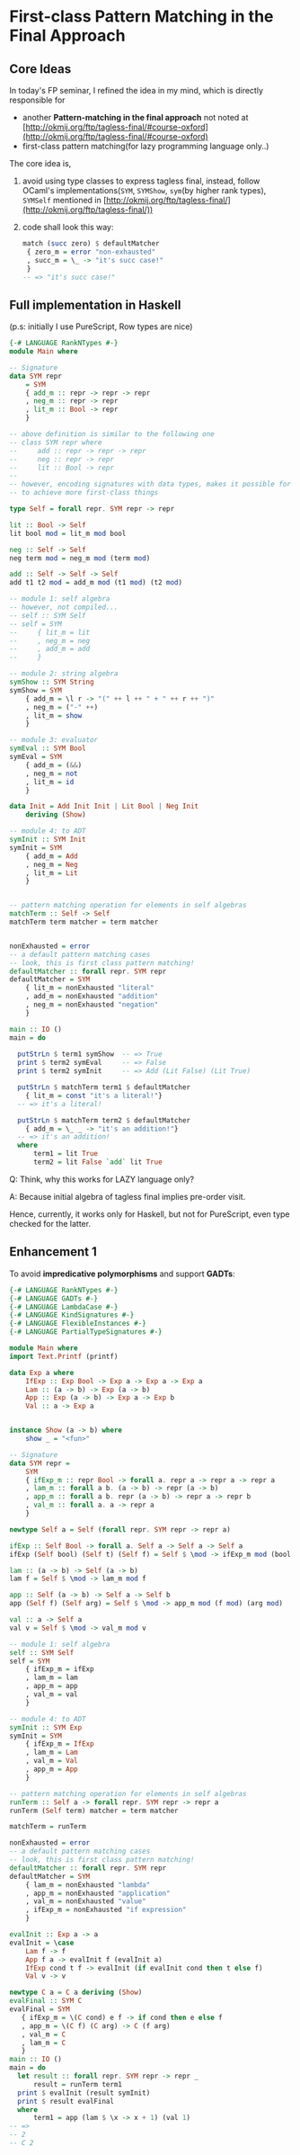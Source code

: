 First-class Pattern Matching in the Final Approach
==========================================================


Core Ideas
------------------

In today's FP seminar, I refined the idea in my mind, which is directly responsible for

- another **Pattern-matching in the final approach** not noted at [http://okmij.org/ftp/tagless-final/#course-oxford](http://okmij.org/ftp/tagless-final/#course-oxford)
- first-class pattern matching(for lazy programming language only..)

The core idea is,

1. avoid using type classes to express tagless final, instead, follow OCaml's implementations(`SYM`, `SYMShow`, `sym`(by higher rank types), `SYMSelf` mentioned in [http://okmij.org/ftp/tagless-final/](http://okmij.org/ftp/tagless-final/))

2. code shall look this way:
   ```haskell
   match (succ zero) $ defaultMatcher
    { zero_m = error "non-exhausted"
    , succ_m = \_ -> "it's succ case!"
    }
   -- => "it's succ case!"
   ```

Full implementation in Haskell
---------------------------------------

(p.s: initially I use PureScript, Row types are nice)


```haskell
{-# LANGUAGE RankNTypes #-}
module Main where

-- Signature
data SYM repr
    = SYM
    { add_m :: repr -> repr -> repr
    , neg_m :: repr -> repr
    , lit_m :: Bool -> repr
    }

-- above definition is similar to the following one
-- class SYM repr where
--     add :: repr -> repr -> repr
--     neg :: repr -> repr
--     lit :: Bool -> repr
-- 
-- however, encoding signatures with data types, makes it possible for us
-- to achieve more first-class things

type Self = forall repr. SYM repr -> repr

lit :: Bool -> Self
lit bool mod = lit_m mod bool

neg :: Self -> Self
neg term mod = neg_m mod (term mod)

add :: Self -> Self -> Self
add t1 t2 mod = add_m mod (t1 mod) (t2 mod)

-- module 1: self algebra
-- however, not compiled...
-- self :: SYM Self
-- self = SYM 
--     { lit_m = lit
--     , neg_m = neg
--     , add_m = add
--     }

-- module 2: string algebra
symShow :: SYM String
symShow = SYM 
    { add_m = \l r -> "(" ++ l ++ " + " ++ r ++ ")"
    , neg_m = ("-" ++)
    , lit_m = show
    }

-- module 3: evaluator
symEval :: SYM Bool
symEval = SYM 
    { add_m = (&&)
    , neg_m = not
    , lit_m = id
    }

data Init = Add Init Init | Lit Bool | Neg Init
    deriving (Show)

-- module 4: to ADT
symInit :: SYM Init
symInit = SYM
    { add_m = Add
    , neg_m = Neg
    , lit_m = Lit
    }


-- pattern matching operation for elements in self algebras
matchTerm :: Self -> Self
matchTerm term matcher = term matcher


nonExhausted = error
-- a default pattern matching cases
-- look, this is first class pattern matching!
defaultMatcher :: forall repr. SYM repr
defaultMatcher = SYM 
    { lit_m = nonExhausted "literal"
    , add_m = nonExhausted "addition"
    , neg_m = nonExhausted "negation"
    }

main :: IO ()
main = do
  
  putStrLn $ term1 symShow  -- => True
  print $ term2 symEval     -- => False
  print $ term2 symInit     -- => Add (Lit False) (Lit True)

  putStrLn $ matchTerm term1 $ defaultMatcher
    { lit_m = const "it's a literal!"}
  -- => it's a literal!

  putStrLn $ matchTerm term2 $ defaultMatcher
    { add_m = \_ _ -> "it's an addition!"}
  -- => it's an addition!
  where
      term1 = lit True
      term2 = lit False `add` lit True
```


Q: Think, why this works for LAZY language only?

A: Because initial algebra of tagless final implies pre-order visit.

Hence, currently, it works only for Haskell, but not for PureScript, even type checked for the latter.


Enhancement 1
---------------------------------

To avoid **impredicative polymorphisms** and support **GADTs**:

```haskell
{-# LANGUAGE RankNTypes #-}
{-# LANGUAGE GADTs #-}
{-# LANGUAGE LambdaCase #-}
{-# LANGUAGE KindSignatures #-}
{-# LANGUAGE FlexibleInstances #-}
{-# LANGUAGE PartialTypeSignatures #-}

module Main where
import Text.Printf (printf)

data Exp a where
    IfExp :: Exp Bool -> Exp a -> Exp a -> Exp a
    Lam :: (a -> b) -> Exp (a -> b)
    App :: Exp (a -> b) -> Exp a -> Exp b
    Val :: a -> Exp a


instance Show (a -> b) where
    show _ = "<fun>"

-- Signature
data SYM repr =
    SYM
    { ifExp_m :: repr Bool -> forall a. repr a -> repr a -> repr a
    , lam_m :: forall a b. (a -> b) -> repr (a -> b)
    , app_m :: forall a b. repr (a -> b) -> repr a -> repr b
    , val_m :: forall a. a -> repr a
    }

newtype Self a = Self (forall repr. SYM repr -> repr a)

ifExp :: Self Bool -> forall a. Self a -> Self a -> Self a
ifExp (Self bool) (Self t) (Self f) = Self $ \mod -> ifExp_m mod (bool mod) (t mod) (f mod)

lam :: (a -> b) -> Self (a -> b)
lam f = Self $ \mod -> lam_m mod f

app :: Self (a -> b) -> Self a -> Self b
app (Self f) (Self arg) = Self $ \mod -> app_m mod (f mod) (arg mod)

val :: a -> Self a
val v = Self $ \mod -> val_m mod v

-- module 1: self algebra
self :: SYM Self
self = SYM
    { ifExp_m = ifExp
    , lam_m = lam
    , app_m = app
    , val_m = val
    }

-- module 4: to ADT
symInit :: SYM Exp
symInit = SYM
    { ifExp_m = IfExp
    , lam_m = Lam
    , val_m = Val
    , app_m = App
    }

-- pattern matching operation for elements in self algebras
runTerm :: Self a -> forall repr. SYM repr -> repr a
runTerm (Self term) matcher = term matcher

matchTerm = runTerm

nonExhausted = error
-- a default pattern matching cases
-- look, this is first class pattern matching!
defaultMatcher :: forall repr. SYM repr
defaultMatcher = SYM 
    { lam_m = nonExhausted "lambda"
    , app_m = nonExhausted "application"
    , val_m = nonExhausted "value"
    , ifExp_m = nonExhausted "if expression"
    }

evalInit :: Exp a -> a
evalInit = \case
    Lam f -> f
    App f a -> evalInit f (evalInit a)
    IfExp cond t f -> evalInit (if evalInit cond then t else f)
    Val v -> v

newtype C a = C a deriving (Show)
evalFinal :: SYM C
evalFinal = SYM
   { ifExp_m = \(C cond) e f -> if cond then e else f
   , app_m = \(C f) (C arg) -> C (f arg)
   , val_m = C
   , lam_m = C
   }
main :: IO ()
main = do
  let result :: forall repr. SYM repr -> repr _
      result = runTerm term1
  print $ evalInit (result symInit)
  print $ result evalFinal
  where
      term1 = app (lam $ \x -> x + 1) (val 1)
-- =>
-- 2
-- C 2
```